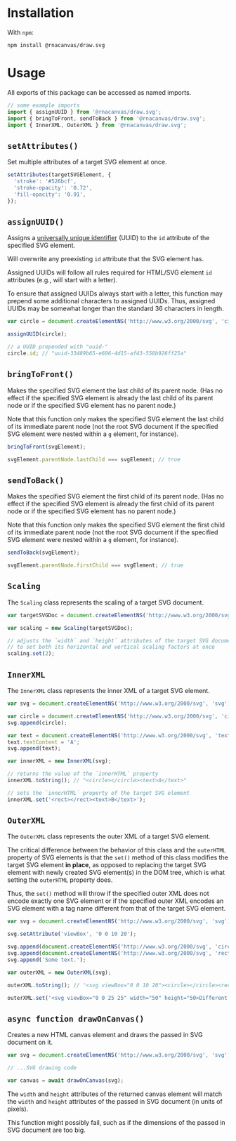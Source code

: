 # Installation

With `npm`:

```
npm install @rnacanvas/draw.svg
```

# Usage

All exports of this package can be accessed as named imports.

```javascript
// some example imports
import { assignUUID } from '@rnacanvas/draw.svg';
import { bringToFront, sendToBack } from '@rnacanvas/draw.svg';
import { InnerXML, OuterXML } from '@rnacanvas/draw.svg';
```

## `setAttributes()`

Set multiple attributes of a target SVG element at once.

```javascript
setAttributes(targetSVGElement, {
  'stroke': '#526bcf',
  'stroke-opacity': '0.72',
  'fill-opacity': '0.91',
});
```

## `assignUUID()`

Assigns a [universally unique identifier](https://en.wikipedia.org/wiki/Universally_unique_identifier) (UUID)
to the `id` attribute of the specified SVG element.

Will overwrite any preexisting `id` attribute
that the SVG element has.

Assigned UUIDs will follow all rules required for HTML/SVG element `id` attributes
(e.g., will start with a letter).

To ensure that assigned UUIDs always start with a letter,
this function may prepend some additional characters to assigned UUIDs.
Thus, assigned UUIDs may be somewhat longer than the standard 36 characters in length.

```javascript
var circle = document.createElementNS('http://www.w3.org/2000/svg', 'circle');

assignUUID(circle);

// a UUID prepended with "uuid-"
circle.id; // "uuid-33489b65-e606-4d15-af43-558b926ff25a"
```

## `bringToFront()`

Makes the specified SVG element the last child of its parent node.
(Has no effect if the specified SVG element is already the last child of its parent node
or if the specified SVG element has no parent node.)

Note that this function only makes the specified SVG element the last child of its immediate parent node
(not the root SVG document if the specified SVG element were nested within a `g` element, for instance).

```javascript
bringToFront(svgElement);

svgElement.parentNode.lastChild === svgElement; // true
```

## `sendToBack()`

Makes the specified SVG element the first child of its parent node.
(Has no effect if the specified SVG element is already the first child of its parent node
or if the specified SVG element has no parent node.)

Note that this function only makes the specified SVG element the first child of its immediate parent node
(not the root SVG document if the specified SVG element were nested within a `g` element, for instance).

```javascript
sendToBack(svgElement);

svgElement.parentNode.firstChild === svgElement; // true
```

## `Scaling`

The `Scaling` class represents the scaling of a target SVG document.

```javascript
var targetSVGDoc = document.createElementNS('http://www.w3.org/2000/svg', 'svg');

var scaling = new Scaling(targetSVGDoc);

// adjusts the `width` and `height` attributes of the target SVG document
// to set both its horizontal and vertical scaling factors at once
scaling.set(2);
```

## `InnerXML`

The `InnerXML` class represents the inner XML of a target SVG element.

```javascript
var svg = document.createElementNS('http://www.w3.org/2000/svg', 'svg');

var circle = document.createElementNS('http://www.w3.org/2000/svg', 'circle');
svg.append(circle);

var text = document.createElementNS('http://www.w3.org/2000/svg', 'text');
text.textContent = 'A';
svg.append(text);

var innerXML = new InnerXML(svg);

// returns the value of the `innerHTML` property
innerXML.toString(); // "<circle></circle><text>A</text>"

// sets the `innerHTML` property of the target SVG element
innerXML.set('<rect></rect><text>B</text>');
```

## `OuterXML`

The `OuterXML` class represents the outer XML of a target SVG element.

The critical difference between the behavior of this class
and the `outerHTML` property of SVG elements
is that the `set()` method of this class modifies the target SVG element <b>in place</b>,
as opposed to replacing the target SVG element with newly created SVG element(s) in the DOM tree,
which is what setting the `outerHTML` property does.

Thus, the `set()` method will throw if the specified outer XML does not encode exactly one SVG element
or if the specified outer XML encodes an SVG element with a tag name different from that of the target SVG element.

```javascript
var svg = document.createElementNS('http://www.w3.org/2000/svg', 'svg');

svg.setAttribute('viewBox', '0 0 10 20');

svg.append(document.createElementNS('http://www.w3.org/2000/svg', 'circle'));
svg.append(document.createElementNS('http://www.w3.org/2000/svg', 'rect'));
svg.append('Some text.');

var outerXML = new OuterXML(svg);

outerXML.toString(); // '<svg viewBox="0 0 10 20"><circle></circle><rect></rect>Some text.</svg>'

outerXML.set('<svg viewBox="0 0 25 25" width="50" height="50>Different text.<path></path></svg>');
```

## `async function drawOnCanvas()`

Creates a new HTML canvas element and draws the passed in SVG document on it.

```javascript
var svg = document.createElementNS('http://www.w3.org/2000/svg', 'svg');

// ...SVG drawing code

var canvas = await drawOnCanvas(svg);
```

The `width` and `height` attributes of the returned canvas element
will match the `width` and `height` attributes of the passed in SVG document
(in units of pixels).

This function might possibly fail,
such as if the dimensions of the passed in SVG document are too big.
